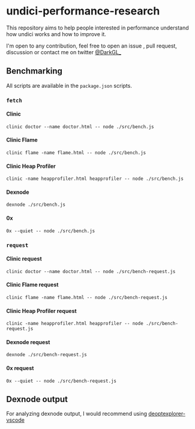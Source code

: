 # undici-performance-research

This repository aims to help people interested in performance understand how undici works and how to improve it.

I'm open to any contribution, feel free to open an issue , pull request, discussion or contact me on twitter [@DarkGL_](https://x.com/darkgl_)

## Benchmarking

All scripts are available in the `package.json` scripts.

### `fetch`

#### Clinic

`clinic doctor --name doctor.html -- node ./src/bench.js`

#### Clinic Flame

`clinic flame -name flame.html -- node ./src/bench.js`

#### Clinic Heap Profiler

`clinic -name heapprofiler.html heapprofiler -- node ./src/bench.js`

#### Dexnode

`dexnode ./src/bench.js`

#### 0x

`0x --quiet -- node ./src/bench.js`

### `request`

#### Clinic request

`clinic doctor --name doctor.html -- node ./src/bench-request.js`

#### Clinic Flame request

`clinic flame -name flame.html -- node ./src/bench-request.js`

#### Clinic Heap Profiler request

`clinic -name heapprofiler.html heapprofiler -- node ./src/bench-request.js`

#### Dexnode request

`dexnode ./src/bench-request.js`

#### 0x request

`0x --quiet -- node ./src/bench-request.js`

## Dexnode output

For analyzing dexnode output, I would recommend using [deoptexplorer-vscode](https://github.com/microsoft/deoptexplorer-vscode)
